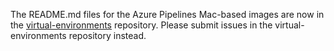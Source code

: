 The README.md files for the Azure Pipelines Mac-based images are now in the [virtual-environments](https://github.com/actions/virtual-environments) repository. Please submit issues in the virtual-environments repository instead.
